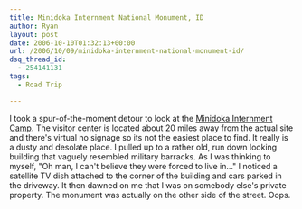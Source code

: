 ```yaml
---
title: Minidoka Internment National Monument, ID
author: Ryan
layout: post
date: 2006-10-10T01:32:13+00:00
url: /2006/10/09/minidoka-internment-national-monument-id/
dsq_thread_id:
  - 254141131
tags:
  - Road Trip

---
```

I took a spur-of-the-moment detour to look at the [Minidoka Internment
Camp][1]. The visitor center is located about 20 miles away from the actual
site and there's virtual no signage so its not the easiest place to find. It
really is a dusty and desolate place. I pulled up to a rather old, run down
looking building that vaguely resembled military barracks. As I was thinking to
myself, "Oh man, I can't believe they were forced to live in..." I noticed a
satellite TV dish attached to the corner of the building and cars parked in the
driveway. It then dawned on me that I was on somebody else's private property.
The monument was actually on the other side of the street. Oops.

 [1]: http://www.nps.gov/miin/